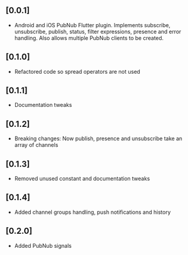 ## [0.0.1]

* Android and iOS PubNub Flutter plugin. Implements subscribe, unsubscribe, publish, status, filter expressions, presence and error handling. Also allows multiple PubNub clients to be created.

## [0.1.0]

* Refactored code so spread operators are not used

## [0.1.1]

* Documentation tweaks

## [0.1.2]

* Breaking changes: Now publish, presence and unsubscribe take an array of channels

## [0.1.3]

* Removed unused constant and documentation tweaks

## [0.1.4]

* Added channel groups handling, push notifications and history

## [0.2.0]

* Added PubNub signals